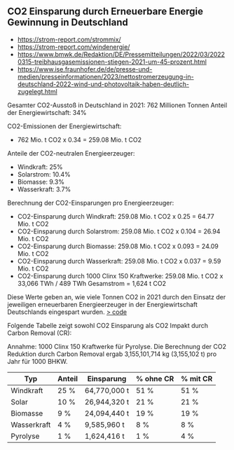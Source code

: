 ## CO2 Einsparung durch Erneuerbare Energie Gewinnung in Deutschland ##


- https://strom-report.com/strommix/
- https://strom-report.com/windenergie/
- https://www.bmwk.de/Redaktion/DE/Pressemitteilungen/2022/03/20220315-treibhausgasemissionen-stiegen-2021-um-45-prozent.html
- https://www.ise.fraunhofer.de/de/presse-und-medien/presseinformationen/2023/nettostromerzeugung-in-deutschland-2022-wind-und-photovoltaik-haben-deutlich-zugelegt.html


Gesamter CO2-Ausstoß in Deutschland in 2021: 762 Millionen Tonnen
Anteil der Energiewirtschaft: 34%

CO2-Emissionen der Energiewirtschaft:
- 762 Mio. t CO2 x 0.34 = 259.08 Mio. t CO2

Anteile der CO2-neutralen Energieerzeuger:
- Windkraft: 25%
- Solarstrom: 10.4%
- Biomasse: 9.3%
- Wasserkraft: 3.7%

Berechnung der CO2-Einsparungen pro Energieerzeuger:
- CO2-Einsparung durch Windkraft:
  259.08 Mio. t CO2  x 0.25 = 64.77 Mio. t CO2
- CO2-Einsparung durch Solarstrom:
  259.08 Mio. t CO2  x 0.104 = 26.94 Mio. t CO2
- CO2-Einsparung durch Biomasse:
  259.08 Mio. t CO2  x 0.093 = 24.09 Mio. t CO2
- CO2-Einsparung durch Wasserkraft:
  259.08 Mio. t CO2 x 0.037 = 9.59 Mio. t CO2
- CO2-Einsparung durch 1000 Clinx 150 Kraftwerke:
  259.08 Mio. t CO2 x 33,066 TWh / 489 TWh Gesamstrom = 1,624 t CO2

Diese Werte geben an, wie viele Tonnen CO2 in 2021 durch den Einsatz der jeweiligen erneuerbaren Energieerzeuger in der Energiewirtschaft Deutschlands eingespart wurden. [> code](./code/berechnung_co2.py)


Folgende Tabelle zeigt sowohl CO2 Einsparung als CO2 Impakt durch Carbon Removal (CR):

Annahme: 1000 Clinx 150 Kraftwerke für Pyrolyse. Die Berechnung der CO2 Reduktion durch Carbon Removal ergab 3,155,101,714 kg (3,155,102 t) pro Jahr für 1000 BHKW.

|Typ|Anteil|Einsparung|% ohne CR|% mit CR|
|---|---|---|---|---|
|Windkraft|25 %|64,770,000 t|51 %|51 %|
|Solar|10 %|26,944,320 t|21 %|21 %|
|Biomasse|9 %|24,094,440 t|19 %|19 %|
|Wasserkraft|4 %|9,585,960 t|8 %|8 %|
|Pyrolyse|1 %|1,624,416 t|1 %|4 %|